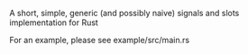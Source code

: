 A short, simple, generic (and possibly naive) signals and slots implementation for Rust

For an example, please see example/src/main.rs
